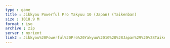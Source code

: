 ```yaml
---
type : game
title : Jikkyou Powerful Pro Yakyuu 10 (Japan) (Taikenban)
size : 1018.9 M
format : iso
archive : zip
server : myrient
link2 : Jikkyou%20Powerful%20Pro%20Yakyuu%2010%20%28Japan%29%20%28Taikenban%29
---
```

